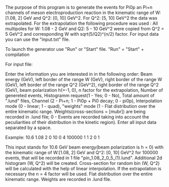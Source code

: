 The purpose of this program is to generate the events for Pi0p an Pi+n channels of meson electroproduction reaction in the kinematic range of W:[1.08, 2] GeV and Q^2: [0, 10] GeV^2. For Q^2: [5, 10] GeV^2 the data was extrapolated. For the extrapolation the following procedure was used : All multipoles for W: 1.08 - 2 GeV and Q2: 5 - 10 GeV^2 were copied from Q^2  = 5 GeV^2 and corresponding W with sqrt(5/Q2)^(n/2) factor.
For input data you can use the "input.txt" file. 

To launch the generator use "Run" or "Start" file. "Run" = "Start" + compilation 

For input file: 

Enter the information you are interested in in the following order: Beam energy (GeV), left border of the range W (GeV), right border of the range W (GeV), left border of the range Q^2 (GeV^2), right border of the range Q^2 (GeV), beam polarization h(+-1, 0), n factor for the extrapolation, Number of genereted events, Histogramm request(1 - Yes; 0 - No), Total amount of ".lund" files, Channel (2 - Pi+n; 1 - Pi0p + Pi0 decay; 0 - pi0p), Interpolation mode (0 - linear; 1 - quad), "weights" mode (1 - Flat distribution over the entire kinematic range. Weights(cross-sections = [mubr]) are being recorded in .lund file; 0 - Events are recorded taking into account the peculiarities of their distribution in the kinetic region). Enter all input data separated by a space.

Example: 10.6 1.08 2 0 10 0 4 100000 1 1 2 0 1

This input stands for 10.6 GeV beam energy(beam polarization is h = 0) with the kinematic range of W:[1.08, 2] GeV and Q^2: [0, 10] GeV^2 for 100000 events, that will be recorded in 1 file "pin_1.08_2_0_5_(1).lund". Additional 2d histogram (W, Q^2) will be created. Cross-section for random bin (W, Q^2) will be calculated with the help of linear interpolation. If the extrapolation is necessary the n = 4 factor will be used. Flat distribution over the entire kinematic range. Weights are recorded in .lund file.

